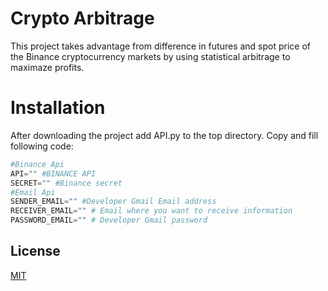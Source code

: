 # Crypto Arbitrage

This project takes advantage from difference in futures and spot price of the Binance cryptocurrency markets by using statistical arbitrage to maximaze profits.

# Installation

After downloading the project add API.py to the top directory. Copy and fill following code:
```python
#Binance Api
API="" #BINANCE API
SECRET="" #Binance secret
#Email Api
SENDER_EMAIL="" #Developer Gmail Email address
RECEIVER_EMAIL="" # Email where you want to receive information
PASSWORD_EMAIL="" # Developer Gmail password
```

## License
[MIT](https://choosealicense.com/licenses/mit/)